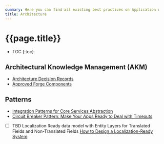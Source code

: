 ```yaml
---
summary: Here you can find all existing best practices on Application Architecture.
title: Architecture
---
```

# {{page.title}}

* TOC
{:toc}

## Architectural Knowledge Management (AKM)

* [Architecture Decision Records](/adr/intro.md)
* [Approved Forge Components](/forge-components.md)

## Patterns

* [Integration Patterns for Core Services Abstraction]
* [Circuit Breaker Pattern: Make Your Apps Ready to Deal with Timeouts]
* [ ] TBD Localization Ready data model with Entity Layers for Translated Fields and Non-Translated Fields [How to Design a Localization-Ready System]

[Integration Patterns for Core Services Abstraction]: https://success.outsystems.com/Support/Enterprise_Customers/Maintenance_and_Operations/Designing_the_Architecture_of_Your_OutSystems_Applications/05_Integration_Patterns_for_Core_Services_Abstraction
[Circuit Breaker Pattern: Make Your Apps Ready to Deal with Timeouts]: https://www.outsystems.com/blog/posts/circuit-breaker-pattern/
[How to Design a Localization-Ready System]: https://vertabelo.com/blog/data-modeling-for-multiple-languages-how-to-design-a-localization-ready-system/
